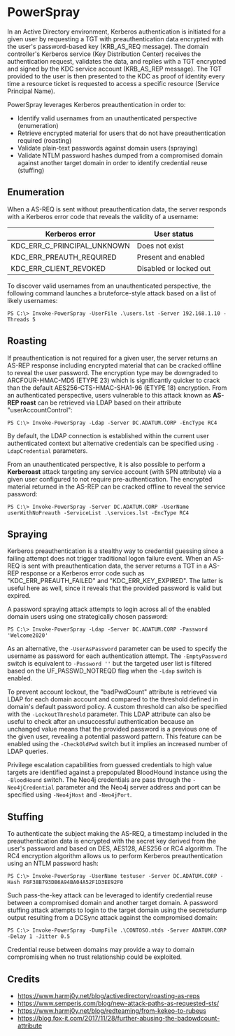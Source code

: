 # PowerSpray

In an Active Directory environment, Kerberos authentication is initiated for a given user by requesting a TGT with preauthentication data encrypted with the user's password-based key (KRB_AS_REQ message).
The domain controller's Kerberos service (Key Distribution Center) receives the authentication request, validates the data, and replies with a TGT encrypted and signed by the KDC service account (KRB_AS_REP message).
The TGT provided to the user is then presented to the KDC as proof of identity every time a resource ticket is requested to access a specific resource (Service Principal Name).

PowerSpray leverages Kerberos preauthentication in order to:
  - Identify valid usernames from an unauthenticated perspective (enumeration)
  - Retrieve encrypted material for users that do not have preauthentication required (roasting)
  - Validate plain-text passwords against domain users (spraying)
  - Validate NTLM password hashes dumped from a compromised domain against another target domain in order to identify credential reuse (stuffing)


## Enumeration

When a AS-REQ is sent without preauthentication data, the server responds with a Kerberos error code that reveals the validity of a username:

| Kerberos error              | User status            |
| --------------------------- | ---------------------- |
| KDC_ERR_C_PRINCIPAL_UNKNOWN | Does not exist         |
| KDC_ERR_PREAUTH_REQUIRED    | Present and enabled    |
| KDC_ERR_CLIENT_REVOKED      | Disabled or locked out |

To discover valid usernames from an unauthenticated perspective, the following command launches a bruteforce-style attack based on a list of likely usernames:

```
PS C:\> Invoke-PowerSpray -UserFile .\users.lst -Server 192.168.1.10 -Threads 5
```


## Roasting

If preauthentication is not required for a given user, the server returns an AS-REP response including encrypted material that can be cracked offline to reveal the user password.
The encryption type may be downgraded to ARCFOUR-HMAC-MD5 (ETYPE 23) which is significantly quicker to crack than the default AES256-CTS-HMAC-SHA1-96 (ETYPE 18) encryption.
From an authenticated perspective, users vulnerable to this attack known as **AS-REP roast** can be retrieved via LDAP based on their attribute "userAccountControl":

```
PS C:\> Invoke-PowerSpray -Ldap -Server DC.ADATUM.CORP -EncType RC4
```

By default, the LDAP connection is established within the current user authenticated context but alternative credentials can be specified using `-LdapCredential` parameters.

From an unauthenticated perspective, it is also possible to perform a **Kerberoast** attack targeting any service account (with SPN attribute) via a given user configured to not require pre-authentication. The encrypted material returned in the AS-REP can be cracked offline to reveal the service password:

```
PS C:\> Invoke-PowerSpray -Server DC.ADATUM.CORP -UserName userWithNoPreauth -ServiceList .\services.lst -EncType RC4
```


## Spraying

Kerberos preauthentication is a stealthy way to credential guessing since a failing attempt does not trigger traditional logon failure event.
When an AS-REQ is sent with preauthentication data, the server returns a TGT in a AS-REP response or a Kerberos error code such as "KDC_ERR_PREAUTH_FAILED" and "KDC_ERR_KEY_EXPIRED".
The latter is useful here as well, since it reveals that the provided password is valid but expired.

A password spraying attack attempts to login across all of the enabled domain users using one strategically chosen password:

```
PS C:\> Invoke-PowerSpray -Ldap -Server DC.ADATUM.CORP -Password 'Welcome2020'
```

As an alternative, the `-UserAsPassword` parameter can be used to specify the username as password for each authentication attempt. The `-EmptyPassword` switch is equivalent to `-Password ''` but the targeted user list is filtered based on the UF_PASSWD_NOTREQD flag when the `-Ldap` switch is enabled.

To prevent account lockout, the "badPwdCount" attribute is retrieved via LDAP for each domain account and compared to the threshold defined in domain's default password policy. A custom threshold can also be specified with the `-LockoutThreshold` parameter.
This LDAP attribute can also be useful to check after an unsuccessful authentication because an unchanged value means that the provided password is a previous one of the given user, revealing a potential password pattern.
This feature can be enabled using the `-CheckOldPwd` switch but it implies an increased number of LDAP queries.

Privilege escalation capabilities from guessed credentials to high value targets are identified against a prepopulated BloodHound instance using the `-BloodHound` switch.
The Neo4j credentials are pass through the `-Neo4jCredential` parameter and the Neo4j server address and port can be specified using `-Neo4jHost` and `-Neo4jPort`.


## Stuffing

To authenticate the subject making the AS-REQ, a timestamp included in the preauthentication data is encrypted with the secret key derived from the user's password and based on DES, AES128, AES256 or RC4 algorithm.
The RC4 encryption algorithm allows us to perform Kerberos preauthentication using an NTLM password hash:

```
PS C:\> Invoke-PowerSpray -UserName testuser -Server DC.ADATUM.CORP -Hash F6F38B793DB6A94BA04A52F1D3EE92F0 
```

Such pass-the-key attack can be leveraged to identify credential reuse between a compromised domain and another target domain.
A password stuffing attack attempts to login to the target domain using the secretsdump output resulting from a DCSync attack against the compromised domain:

```
PS C:\> Invoke-PowerSpray -DumpFile .\CONTOSO.ntds -Server ADATUM.CORP -Delay 1 -Jitter 0.5
```

Credential reuse between domains may provide a way to domain compromising when no trust relationship could be exploited.


## Credits

* https://www.harmj0y.net/blog/activedirectory/roasting-as-reps
* https://www.semperis.com/blog/new-attack-paths-as-requested-sts/
* https://www.harmj0y.net/blog/redteaming/from-kekeo-to-rubeus
* https://blog.fox-it.com/2017/11/28/further-abusing-the-badpwdcount-attribute
